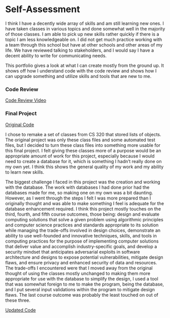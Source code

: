 # Self-Assessment

I think I have a decently wide array of skills and am still learning new ones. I have taken classes in various topics and done somewhat well in the majority of those classes. I am able to pick up new skills rather quickly if there is a topic I am less knowledgeable on. I did not get much practice working with a team through this school but have at other schools and other areas of my life. We have reviewed talking to stakeholders, and I would say I have a decent ability to write for communicating needs.

This portfolio gives a look at what I can create mostly from the ground up. It shows off how I understand code with the code review and shows how I can upgrade something and utilize skills and tools that are new to me.

### Code Review

[Code Review Video](https://github.com/nathanr90/nathanr90.github.io/blob/main/CS%20499%20Milestone%20One%20Nathan%20Redding.mp4)

### Final Project

[Original Code](https://github.com/nathanr90/nathanr90.github.io/tree/main/CS%20320%20Project%201%20Nathan%20Redding)

I chose to remake a set of classes from CS 320 that stored lists of objects. The original project was only these class files and some automated test files, but I decided to turn these class files into something more usable for this final project. I felt giving these classes more of a purpose would be an appropriate amount of work for this project, especially because I would need to create a database for it, which is something I hadn’t really done on my own yet. I think this shows the general quality of my work and my ability to learn new skills.

The biggest challenge I faced in this project was the creation and working with the database. The work with databases I had done prior had the databases made for me, so making one on my own was a bit daunting. However, as I went through the steps I felt I was more prepared than I originally thought and was able to make something I feel is adequate for the database enhancement required. I think this project mostly touches on the third, fourth, and fifth course outcomes, those being: design and evaluate computing solutions that solve a given problem using algorithmic principles and computer science practices and standards appropriate to its solution while managing the trade-offs involved in design choices, demonstrate an ability to use well-founded and innovative techniques, skills, and tools in computing practices for the purpose of implementing computer solutions that deliver value and accomplish industry-specific goals, and develop a security mindset that anticipates adversarial exploits in software architecture and designs to expose potential vulnerabilities, mitigate design flaws, and ensure privacy and enhanced security of data and resources.  The trade-offs I encountered were that I moved away from the original thought of using the classes mostly unchanged to making them more appropriate for use with the database to simplify the design, I used a tool that was somewhat foreign to me to make the program, being the database, and I put several input validations within the program to mitigate design flaws. The last course outcome was probably the least touched on out of these three.

[Updated Code](https://github.com/nathanr90/nathanr90.github.io/tree/main/CS%20499%20Final%20Project%20Nathan%20Redding)

